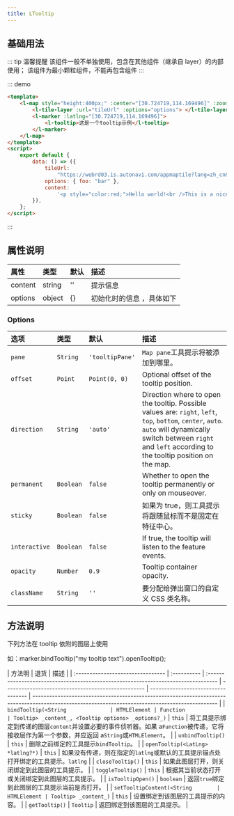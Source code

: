 ```yaml
---
title: LTooltip
---
```


## 基础用法

::: tip 温馨提醒
该组件一般不单独使用，包含在其他组件（继承自 layer）的内部使用；
该组件为最小颗粒组件，不能再包含组件
:::

::: demo

```html
<template>
	<l-map style="height:400px;" :center="[30.724719,114.169496]" :zoom="12">
		<l-tile-layer :url="tileUrl" :options="options"> </l-tile-layer>
		<l-marker :latlng="[30.724719,114.169496]">
			<l-tooltip>这是一个tooltip示例</l-tooltip>
		</l-marker>
	</l-map>
</template>
<script>
	export default {
		data: () => ({
			tileUrl:
				"https://webrd03.is.autonavi.com/appmaptile?lang=zh_cn&size=1&scale=1&style=8&x={x}&y={y}&z={z}",
			options: { foo: "bar" },
			content:
				'<p style="color:red;">Hello world!<br />This is a nice popup.</p>',
		}),
	};
</script>
```

:::

## 属性说明

| 属性    | 类型   | 默认 | 描述                      |
| :------ | :----- | :--- | :------------------------ |
| content | string | ''   | 提示信息                  |
| options | object | {}   | 初始化时的信息 ，具体如下 |

### Options

| 选项          | 类型      | 默认            | 描述                                                                                                                                                                                                                  |
| :------------ | :-------- | :-------------- | :-------------------------------------------------------------------------------------------------------------------------------------------------------------------------------------------------------------------- |
| `pane`        | `String`  | `'tooltipPane'` | `Map pane`工具提示将被添加到哪里。                                                                                                                                                                                    |
| `offset`      | `Point`   | `Point(0, 0)`   | Optional offset of the tooltip position.                                                                                                                                                                              |
| `direction`   | `String`  | `'auto'`        | Direction where to open the tooltip. Possible values are: `right`, `left`, `top`, `bottom`, `center`, `auto`. `auto` will dynamically switch between `right` and `left` according to the tooltip position on the map. |
| `permanent`   | `Boolean` | `false`         | Whether to open the tooltip permanently or only on mouseover.                                                                                                                                                         |
| `sticky`      | `Boolean` | `false`         | 如果为 true，则工具提示将跟随鼠标而不是固定在特征中心。                                                                                                                                                               |
| `interactive` | `Boolean` | `false`         | If true, the tooltip will listen to the feature events.                                                                                                                                                               |
| `opacity`     | `Number`  | `0.9`           | Tooltip container opacity.                                                                                                                                                                                            |
| `className`   | `String`  | `''`            | 要分配给弹出窗口的自定义 CSS 类名称。                                                                                                                                                                                 |

## 方法说明

下列方法在 tooltip 依附的图层上使用

如：marker.bindTooltip("my tooltip text").openTooltip();

| 方法明                            | 退货        | 描述                                                                               |
| :-------------------------------- | :---------- | :--------------------------------------------------------------------------------- | -------------------------------------------------- | ---------------------------------- | ------------------------------------------------------------------------------------------------------------------------------------------------ |
| `bindTooltip(<String              | HTMLElement | Function                                                                           | Tooltip> _content_, <Tooltip options> _options?_)` | `this`                             | 将工具提示绑定到传递的图层`content`并设置必要的事件侦听器。如果 a`Function`被传递，它将接收层作为第一个参数，并应返回 a`String`或`HTMLElement`。 |
| `unbindTooltip()`                 | `this`      | 删除之前绑定的工具提示`bindTooltip`。                                              |
| `openTooltip(<LatLng> *latlng?*)` | `this`      | 如果没有传递，则在指定的`latlng`或默认的工具提示锚点处打开绑定的工具提示。`latlng` |
| `closeTooltip()`                  | `this`      | 如果此图层打开，则关闭绑定到此图层的工具提示。                                     |
| `toggleTooltip()`                 | `this`      | 根据其当前状态打开或关闭绑定到此图层的工具提示。                                   |
| `isTooltipOpen()`                 | `boolean`   | 返回`true`绑定到此图层的工具提示当前是否打开。                                     |
| `setTooltipContent(<String        | HTMLElement | Tooltip> _content_)`                                                               | `this`                                             | 设置绑定到该图层的工具提示的内容。 |
| `getTooltip()`                    | `Tooltip`   | 返回绑定到该图层的工具提示。                                                       |

